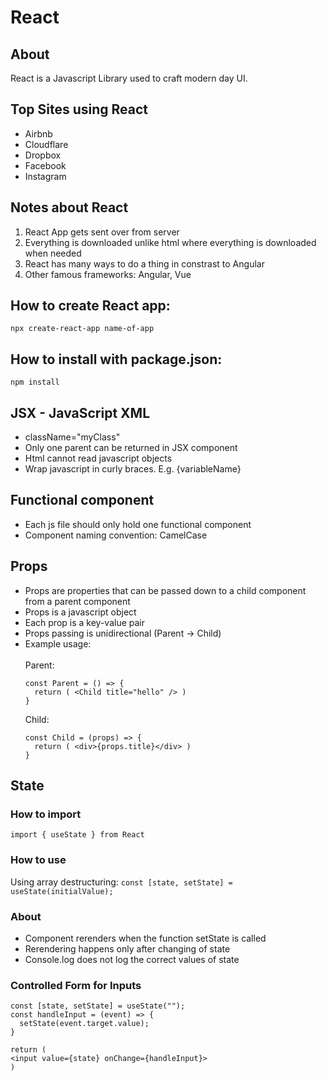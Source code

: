# React

## About

React is a Javascript Library used to craft modern day UI.

## Top Sites using React

- Airbnb
- Cloudflare
- Dropbox
- Facebook
- Instagram

## Notes about React

1. React App gets sent over from server
2. Everything is downloaded unlike html where everything is downloaded when needed
3. React has many ways to do a thing in constrast to Angular
4. Other famous frameworks: Angular, Vue

## How to create React app:

`npx create-react-app name-of-app`

## How to install with package.json:

`npm install`

## JSX - JavaScript XML

- className="myClass"
- Only one parent can be returned in JSX component
- Html cannot read javascript objects
- Wrap javascript in curly braces. E.g. {variableName}

## Functional component

- Each js file should only hold one functional component
- Component naming convention: CamelCase

## Props

- Props are properties that can be passed down to a child component from a parent component
- Props is a javascript object
- Each prop is a key-value pair
- Props passing is unidirectional (Parent -> Child)
- Example usage: <br/><br/>
  Parent:
  ```
  const Parent = () => {
    return ( <Child title="hello" /> )
  }
  ```
  Child:
  ```
  const Child = (props) => {
    return ( <div>{props.title}</div> )
  }
  ```

## State

### How to import

`import { useState } from React`

### How to use

Using array destructuring:
`const [state, setState] = useState(initialValue);`

### About

- Component rerenders when the function setState is called
- Rerendering happens only after changing of state
- Console.log does not log the correct values of state

### Controlled Form for Inputs

```
const [state, setState] = useState("");
const handleInput = (event) => {
  setState(event.target.value);
}

return (
<input value={state} onChange={handleInput}>
)
```
